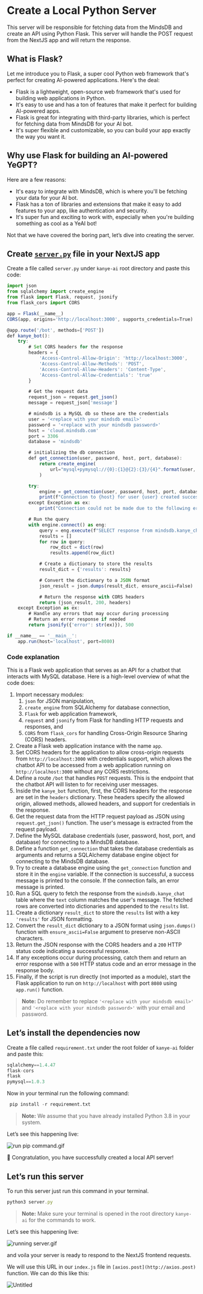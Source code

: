# Create a Local Python Server

This server will be responsible for fetching data from the MindsDB and create an API using Python Flask. This server will handle the POST request from the NextJS app and will return the response.

## What is Flask?

Let me introduce you to Flask, a super cool Python web framework that's perfect for creating AI-powered applications. Here's the deal:

- Flask is a lightweight, open-source web framework that's used for building web applications in Python.
- It's easy to use and has a ton of features that make it perfect for building AI-powered apps.
- Flask is great for integrating with third-party libraries, which is perfect for fetching data from MindsDB for your AI bot.
- It's super flexible and customizable, so you can build your app exactly the way you want it.

## Why use Flask for building an AI-powered YeGPT?

Here are a few reasons:

- It's easy to integrate with MindsDB, which is where you'll be fetching your data for your AI bot.
- Flask has a ton of libraries and extensions that make it easy to add features to your app, like authentication and security.
- It's super fun and exciting to work with, especially when you're building something as cool as a YeAI bot!

Not that we have covered the boring part, let’s dive into creating the server.

## Create [`server.py`](http://server.py) file in your NextJS app

Create a file called `server.py` under `kanye-ai` root directory and paste this code:

```jsx
import json
from sqlalchemy import create_engine
from flask import Flask, request, jsonify
from flask_cors import CORS

app = Flask(__name__)
CORS(app, origins='http://localhost:3000', supports_credentials=True)  # Set CORS headers for all routes

@app.route('/bot', methods=['POST'])
def kanye_bot():
    try:
        # Set CORS headers for the response
        headers = {
            'Access-Control-Allow-Origin': 'http://localhost:3000',
            'Access-Control-Allow-Methods': 'POST',
            'Access-Control-Allow-Headers': 'Content-Type',
            'Access-Control-Allow-Credentials': 'true'
        }

        # Get the request data
        request_json = request.get_json()
        message = request_json['message']

        # mindsdb is a MySQL db so these are the credentials
        user = '<replace with your mindsdb email>'  
        password = '<replace with your mindsdb password>' 
        host = 'cloud.mindsdb.com'
        port = 3306
        database = 'mindsdb'

        # initializing the db connection
        def get_connection(user, password, host, port, database):
            return create_engine(
                url="mysql+pymysql://{0}:{1}@{2}:{3}/{4}".format(user, password, host, port, database)
            )

        try:
            engine = get_connection(user, password, host, port, database)
            print(f"Connection to {host} for user {user} created successfully.")
        except Exception as ex:
            print("Connection could not be made due to the following error: \n", ex)

        # Run the query
        with engine.connect() as eng:
            query = eng.execute(f"SELECT response from mindsdb.kanye_chat WHERE text= '{message}';")
            results = []
            for row in query:
                row_dict = dict(row)
                results.append(row_dict)

            # Create a dictionary to store the results
            result_dict = {'results': results}

            # Convert the dictionary to a JSON format
            json_result = json.dumps(result_dict, ensure_ascii=False)

            # Return the response with CORS headers
            return (json_result, 200, headers)
    except Exception as ex:
        # Handle any errors that may occur during processing
        # Return an error response if needed
        return jsonify({'error': str(ex)}), 500

if __name__ == '__main__':
    app.run(host='localhost', port=8080)
```

### Code explanation

This is a Flask web application that serves as an API for a chatbot that interacts with MySQL database. Here is a high-level overview of what the code does:

1. Import necessary modules: 
    1. `json` for JSON manipulation,
    2.  `create_engine` from SQLAlchemy for database connection, 
    3. `Flask` for web application framework, 
    4. `request` and `jsonify` from Flask for handling HTTP requests and responses, and 
    5. `CORS` from `flask_cors` for handling Cross-Origin Resource Sharing (CORS) headers.
2. Create a Flask web application instance with the name `app`.
3. Set CORS headers for the application to allow cross-origin requests from `http://localhost:3000` with credentials support, which allows the chatbot API to be accessed from a web application running on `http://localhost:3000` without any CORS restrictions.
4. Define a route `/bot` that handles `POST` requests. This is the endpoint that the chatbot API will listen to for receiving user messages.
5. Inside the `kanye_bot` function, first, the CORS headers for the response are set in the `headers` dictionary. These headers specify the allowed origin, allowed methods, allowed headers, and support for credentials in the response.
6. Get the request data from the HTTP request payload as JSON using `request.get_json()` function. The user's message is extracted from the request payload.
7. Define the MySQL database credentials (user, password, host, port, and database) for connecting to a MindsDB database.
8. Define a function `get_connection` that takes the database credentials as arguments and returns a SQLAlchemy database engine object for connecting to the MindsDB database.
9. Try to create a database engine using the `get_connection` function and store it in the `engine` variable. If the connection is successful, a success message is printed to the console. If the connection fails, an error message is printed.
10. Run a SQL query to fetch the response from the `mindsdb.kanye_chat` table where the `text` column matches the user's message. The fetched rows are converted into dictionaries and appended to the `results` list.
11. Create a dictionary `result_dict` to store the `results` list with a key `'results'` for JSON formatting.
12. Convert the `result_dict` dictionary to a JSON format using `json.dumps()` function with `ensure_ascii=False` argument to preserve non-ASCII characters.
13. Return the JSON response with the CORS headers and a `200` HTTP status code indicating a successful response.
14. If any exceptions occur during processing, catch them and return an error response with a `500` HTTP status code and an error message in the response body.
15. Finally, if the script is run directly (not imported as a module), start the Flask application to run on `http://localhost` with port `8080` using `app.run()` function.

> **Note:** Do remember to replace `'<replace with your mindsdb email>'` and `'<replace with your mindsdb password>'` with your email and password.
> 

## Let’s install the dependencies now

Create a file called `requirement.txt` under the root folder of `kanye-ai` folder and paste this:

```jsx
sqlalchemy==1.4.47
flask-cors
flask
pymysql==1.0.3
```

Now in your terminal run the following command:

```python
 pip install -r requirement.txt
```

> **Note:** We assume that you have already installed Python 3.8 in your system.
> 

Let’s see this happening live:

![run pip command.gif](Create%20a%20Local%20Python%20Server%20da134c5573004ef2b821c9f5ce89c5c0/run_pip_command.gif)

🎉 Congratulation, you have successfully created a local API server!

## Let’s run this server

To run this server just run this command in your terminal.

```jsx
python3 server.py

```

> **Note:** Make sure your terminal is opened in the root directory `kanye-ai` for the commands to work.
>

Let’s see this happening live:

![running server.gif](Create%20a%20Local%20Python%20Server%20da134c5573004ef2b821c9f5ce89c5c0/running_server.gif)

and voila your server is ready to respond to the NextJS frontend requests.

We will use this URL in our `index.js` file in `[axios.post](http://axios.post)` function. We can do this like this:

![Untitled](Create%20a%20Local%20Python%20Server%20da134c5573004ef2b821c9f5ce89c5c0/Untitled.png)